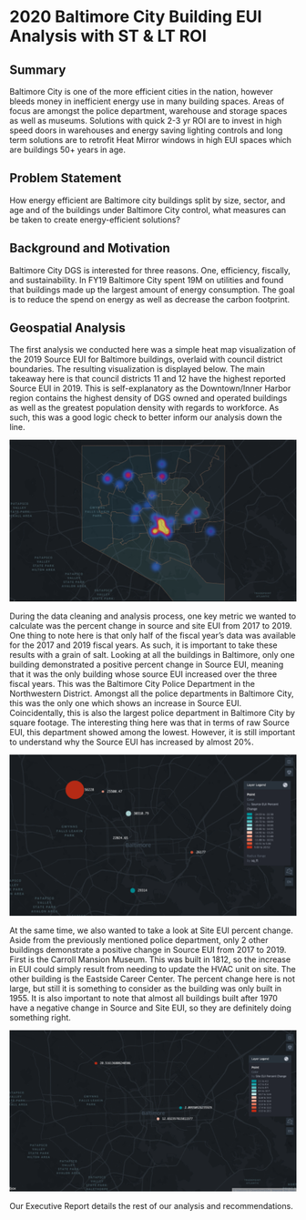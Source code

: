 # 2020 Baltimore City Building EUI Analysis with ST & LT ROI

## Summary 
Baltimore City is one of the more efficient cities in the nation, however bleeds money in inefficient energy use in many building spaces. Areas of focus are amongst the police department, warehouse and storage spaces as well as museums. Solutions with quick 2-3 yr ROI are to invest in high speed doors in warehouses and energy saving lighting controls and long term solutions are to retrofit Heat Mirror windows in high EUI spaces which are buildings 50+ years in age.  

## Problem Statement
How energy efficient are Baltimore city buildings split by size, sector, and age and of the buildings under Baltimore City control, what measures can be taken to create energy-efficient solutions? 

## Background and Motivation
Baltimore City DGS is interested for three reasons. One, efficiency, fiscally, and sustainability. In FY19 Baltimore City spent 19M on utilities and found that buildings made up the largest amount of energy consumption. The goal is to reduce the spend on energy as well as decrease the carbon footprint. 

## Geospatial Analysis
The first analysis we conducted here was a simple heat map visualization of the 2019 Source EUI for Baltimore buildings, overlaid with council district boundaries. The resulting visualization is displayed below. The main takeaway here is that council districts 11 and 12 have the highest reported Source EUI in 2019. This is self-explanatory as the Downtown/Inner Harbor region contains the highest density of DGS owned and operated buildings as well as the greatest population density with regards to workforce. As such, this was a good logic check to better inform our analysis down the line.

![](https://github.com/bdmello1/BaltimoreCityDGS_EUI_efficiency/blob/master/Images/Screen%20Shot%202020-05-15%20at%2010.26.27%20PM.png)

During the data cleaning and analysis process, one key metric we wanted to calculate was the percent change in source and site EUI from 2017 to 2019. One thing to note here is that only half of the fiscal year’s data was available for the 2017 and 2019 fiscal years. As such, it is important to take these results with a grain of salt. Looking at all the buildings in Baltimore, only one building demonstrated a positive percent change in Source EUI, meaning that it was the only building whose source EUI increased over the three fiscal years. This was the Baltimore City Police Department in the Northwestern District. Amongst all the police departments in Baltimore City, this was the only one which shows an increase in Source EUI. Coincidentally, this is also the largest police department in Baltimore City by square footage. The interesting thing here was that in terms of raw Source EUI, this department showed among the lowest. However, it is still important to understand why the Source EUI has increased by almost 20%.

![](https://github.com/bdmello1/BaltimoreCityDGS_EUI_efficiency/blob/master/Images/Screen%20Shot%202020-05-15%20at%2010.26.38%20PM.png)

At the same time, we also wanted to take a look at Site EUI percent change. Aside from the previously mentioned police department, only 2 other buildings demonstrate a positive change in Source EUI from 2017 to 2019. First is the Carroll Mansion Museum. This was built in 1812, so the increase in EUI could simply result from needing to update the HVAC unit on site. The other building is the Eastside Career Center. The percent change here is not large, but still it is something to consider as the building was only built in 1955. It is also important to note that almost all buildings built after 1970 have a negative change in Source and Site EUI, so they are definitely doing something right. 

![](https://github.com/bdmello1/BaltimoreCityDGS_EUI_efficiency/blob/master/Images/Screen%20Shot%202020-05-15%20at%2010.26.49%20PM.png)



Our Executive Report details the rest of our analysis and recommendations.

